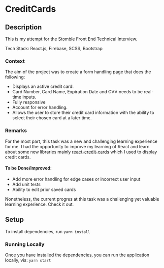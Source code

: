 # CreditCards

## Description

This is my attempt for the Stomble Front End Technical Interview. 

Tech Stack: React.js, Firebase, SCSS, Bootstrap

### Context

The aim of the project was to create a form handling page that does the following:

- Displays an active credit card.
- Card Number, Card Name, Expiration Date and CVV needs to be real-time inputs.
- Fully responsive
- Account for error handling.
- Allows the user to store their credit card information with the ability to select their chosen card at a later time.

### Remarks

For the most part, this task was a new and challenging learning experience for me. 
I had the opportunity to improve my learning of React and learn about some new libraries mainly [react-credit-cards](https://github.com/amarofashion/react-credit-cards) 
which I used to display credit cards.


#### To be Done/Improved:

- Add more error handling for edge cases or incorrect user input
- Add unit tests
- Ability to edit prior saved cards

Nonetheless, the current progres at this task was a challenging yet valuable learning experience. Check it out.

## Setup 

To install dependencies, run `yarn install`

### Running Locally

Once you have installed the dependencies, you can run the application locally, via: `yarn start`
